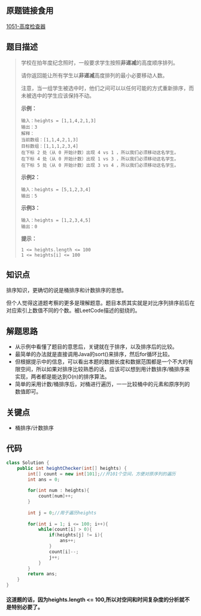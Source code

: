 ## 原题链接食用

[1051-高度检查器](https://leetcode-cn.com/problems/height-checker/)

## 题目描述

> 学校在拍年度纪念照时，一般要求学生按照**非递减**的高度顺序排列。
>
> 请你返回能让所有学生以**非递减**高度排列的最小必要移动人数。
>
> 注意，当一组学生被选中时，他们之间可以以任何可能的方式重新排序，而未被选中的学生应该保持不动。
>
> **示例：**
>
> ```
> 输入：heights = [1,1,4,2,1,3]
> 输出：3 
> 解释：
> 当前数组：[1,1,4,2,1,3]
> 目标数组：[1,1,1,2,3,4]
> 在下标 2 处（从 0 开始计数）出现 4 vs 1 ，所以我们必须移动这名学生。
> 在下标 4 处（从 0 开始计数）出现 1 vs 3 ，所以我们必须移动这名学生。
> 在下标 5 处（从 0 开始计数）出现 3 vs 4 ，所以我们必须移动这名学生。
> ```
>
> **示例2：**
>
> ```
> 输入：heights = [5,1,2,3,4]
> 输出：5
> ```
>
> **示例3：**
>
> ```
> 输入：heights = [1,2,3,4,5]
> 输出：0
> ```
>
> **提示：**
>
> ```
> 1 <= heights.length <= 100
> 1 <= heights[i] <= 100
> ```
>
> 



## 知识点

排序知识，更确切的说是桶排序和计数排序的思想。

但个人觉得这道题考察的更多是理解题意。题目本质其实就是对比序列排序前后在对应索引上数值不同的个数。被LeetCode描述的挺绕的。

## 解题思路

- 从示例中看懂了题目的意思后，关键就在于排序，以及排序后的比较。
- 最简单的办法就是直接调用Java的sort()来排序，然后for循环比较。
- 但根据提示中的信息，可以看出本题的数据长度和数据范围都是一个不大的有限空间，所以如果对排序比较熟悉的话，应该可以想到用计数排序/桶排序来实现，两者都是能达到O(n)的排序算法。
- 简单的采用计数/桶排序后，对桶进行遍历，一一比较桶中的元素和原序列的数值即可。

## 关键点

- 桶排序/计数排序

## 代码

```java
class Solution {
    public int heightChecker(int[] heights) {
        int[] count = new int[101];//开101个空间，方便对原序列的遍历
        int ans = 0;
        
        for(int num : heights){
            count[num]++;
        }
        
        int j = 0;//用于遍历heights
        
        for(int i = 1; i <= 100; i++){
            while(count[i] > 0){
                if(heights[j] != i){
                    ans++;
                }
                count[i]--;
                j++;
            }
        }
        return ans;
    }
}
```

#### 这道题的话，因为heights.length <= 100,所以对空间和时间复杂度的分析就不是特别必要了。